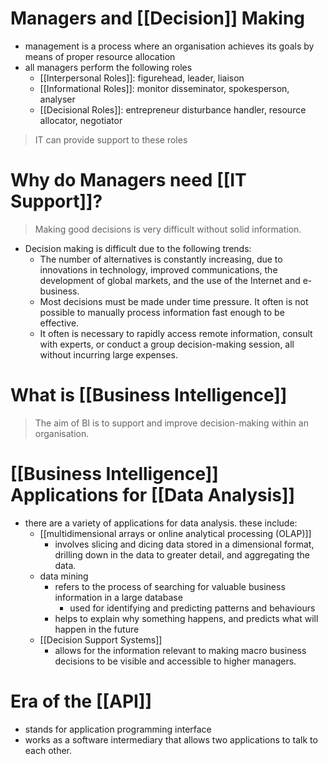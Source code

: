 # Managers and [[Decision]] Making
- management is a process where an organisation achieves its goals by means of proper resource allocation
- all managers perform the following roles
	- [[Interpersonal Roles]]: figurehead, leader, liaison
	- [[Informational Roles]]: monitor disseminator, spokesperson, analyser
	- [[Decisional Roles]]: entrepreneur disturbance handler, resource allocator, negotiator 
> IT can provide support to these roles
# Why do Managers need [[IT Support]]?
> Making good decisions is very difficult without solid information. 
- Decision making is difficult due to the following trends:
	- The number of alternatives is constantly increasing, due to innovations in technology, improved communications, the development of global markets, and the use of the Internet and e-business.
	- Most decisions must be made under time pressure. It often is not possible to manually process information fast enough to be effective.
	- It often is necessary to rapidly access remote information, consult with experts, or conduct a group decision-making session, all without incurring large expenses.
# What is [[Business Intelligence]]
> The aim of BI is to support and improve decision-making within an organisation.

# [[Business Intelligence]] Applications for [[Data Analysis]]
- there are a variety of applications for data analysis. these include:
	- [[multidimensional arrays or online analytical processing (OLAP)]]
		- involves slicing and dicing data stored in a dimensional format, drilling down in the data to greater detail, and aggregating the data.
	- data mining
		- refers to the process of searching for valuable business information in a large database
			- used for identifying and predicting patterns and behaviours
		- helps to explain why something happens, and predicts what will happen in the future
	- [[Decision Support Systems]]
		- allows for the information relevant to making macro business decisions to be visible and accessible to higher managers. 
# Era of the [[API]]
- stands for application programming interface
- works as a software intermediary that allows two applications to talk to each other. 